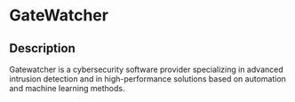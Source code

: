 # GateWatcher

## Description

Gatewatcher is a cybersecurity software provider specializing in advanced intrusion detection and in high-performance solutions based on automation and machine learning methods.
